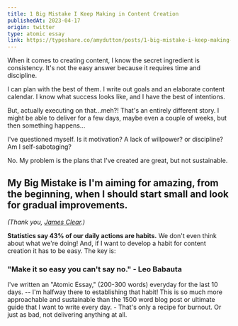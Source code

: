 ```yaml
---
title: 1 Big Mistake I Keep Making in Content Creation
publishedAt: 2023-04-17
origin: twitter
type: atomic essay
link: https://typeshare.co/amydutton/posts/1-big-mistake-i-keep-making-in-content-creation
---
```


When it comes to creating content, I know the secret ingredient is consistency. It's not the easy answer because it requires time and discipline.

I can plan with the best of them. I write out goals and an elaborate content calendar. I know what success looks like, and I have the best of intentions.

But, actually executing on that...meh?! That's an entirely different story. I might be able to deliver for a few days, maybe even a couple of weeks, but then something happens...

I've questioned myself. Is it motivation? A lack of willpower? or discipline? Am I self-sabotaging?

No. My problem is the plans that I've created are great, but not sustainable.

## My Big Mistake is I'm aiming for amazing, from the beginning, when I should start small and look for gradual improvements.

_(Thank you, [James Clear](https://jamesclear.com/).)_

**Statistics say 43% of our daily actions are habits.** We don't even think about what we're doing! And, if I want to develop a habit for content creation it has to be easy. The key is:

### "Make it so easy you can't say no." - Leo Babauta

I've written an "Atomic Essay," (200-300 words) everyday for the last 10 days. -- I'm halfway there to establishing that habit! This is so much more approachable and sustainable than the 1500 word blog post or ultimate guide that I want to write every day. - That's only a recipe for burnout. Or just as bad, not delivering anything at all.
